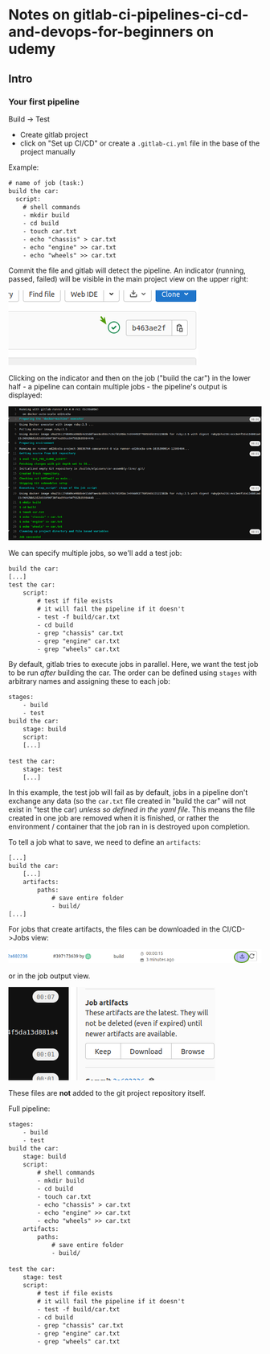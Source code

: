<!-- START doctoc -->
<!-- END doctoc -->

# Notes on gitlab-ci-pipelines-ci-cd-and-devops-for-beginners on udemy

## Intro

### Your first pipeline

Build -> Test

- Create gitlab project
- click on "Set up CI/CD" or create a `.gitlab-ci.yml` file in the base of the project manually

Example:

    # name of job (task:)
    build the car:
      script:
        # shell commands 
        - mkdir build
        - cd build
        - touch car.txt
        - echo "chassis" > car.txt
        - echo "engine" >> car.txt
        - echo "wheels" >> car.txt

Commit the file and gitlab will detect the pipeline. An indicator (running, passed, failed) will be visible in the main project view on the upper right:

![pipeline indicator](readme_images/gitlab_pipleline_progress.png)

Clicking on the indicator and then on the job ("build the car") in the lower half - a pipeline can contain multiple jobs - the pipeline's output is displayed:

![pipeline indicator](readme_images/gitlab_pipleline_output.png)

We can specify multiple jobs, so we'll add a test job:

    build the car:
    [...]
    test the car:
        script:
            # test if file exists
            # it will fail the pipeline if it doesn't
            - test -f build/car.txt
            - cd build
            - grep "chassis" car.txt
            - grep "engine" car.txt
            - grep "wheels" car.txt

By default, gitlab tries to execute jobs in parallel. Here, we want the test job to be run *after* building the car. The order can be defined using `stages` with arbitrary names and assigning these to each job:

    stages:
        - build
        - test
    build the car:
        stage: build
        script:
        [...]
    
    test the car:
        stage: test
        [...]

In this example, the test job will fail as by default, jobs in a pipeline don't exchange any data (so the `car.txt` file created in "build the car" will not exist in "test the car) *unless so defined in the yaml file*. This means the file created in one job are removed when it is finished, or rather the environment / container that the job ran in is destroyed upon completion.

To tell a job what to save, we need to define an `artifacts`:

    [...]
    build the car:
        [...]
        artifacts:
            paths:
                # save entire folder
                - build/
    [...]

For jobs that create artifacts, the files can be downloaded in the  CI/CD->Jobs view:

![artifact download](readme_images/donwload_artifact.png)

or in the job output view.

![artifact download 2](readme_images/donwload_artifact_output.png)

These files are **not** added to the git project repository itself.

Full pipeline:

    stages:
        - build
        - test
    build the car:
        stage: build
        script:
            # shell commands 
            - mkdir build
            - cd build
            - touch car.txt
            - echo "chassis" > car.txt
            - echo "engine" >> car.txt
            - echo "wheels" >> car.txt
        artifacts:
            paths:
                # save entire folder
                - build/
    
    test the car:
        stage: test
        script:
            # test if file exists
            # it will fail the pipeline if it doesn't
            - test -f build/car.txt
            - cd build
            - grep "chassis" car.txt
            - grep "engine" car.txt
            - grep "wheels" car.txt

